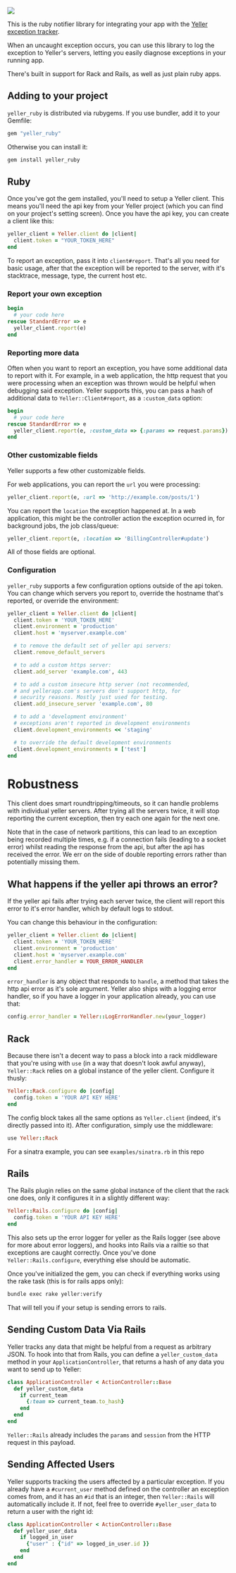 ![](https://travis-ci.org/tcrayford/yeller_ruby.svg?branch=v0.1.0)

This is the ruby notifier library for integrating your app with the [Yeller
exception tracker](http://yellerapp.com).

When an uncaught exception occurs, you can use this library to log the
exception to Yeller's servers, letting you easily diagnose exceptions in your
running app.

There's built in support for Rack and Rails, as well as just plain ruby apps.

## Adding to your project

`yeller_ruby` is distributed via rubygems. If you use bundler, add it to your Gemfile:

```ruby
gem "yeller_ruby"
```

Otherwise you can install it:

```bash
gem install yeller_ruby
```

## Ruby

Once you've got the gem installed, you'll need to setup a Yeller client. This means you'll need the api key from your Yeller project (which you can find on your project's setting screen). Once you have the api key, you can create a client like this:

```ruby
yeller_client = Yeller.client do |client|
  client.token = "YOUR_TOKEN_HERE"
end
```

To report an exception, pass it into `client#report`. That's all you need for
basic usage, after that the exception will be reported to the server, with it's
stacktrace, message, type, the current host etc.

### Report your own exception

```ruby
begin
  # your code here
rescue StandardError => e
  yeller_client.report(e)
end
```

### Reporting more data

Often when you want to report an exception, you have some additional data to
report with it. For example, in a web application, the http request that you
were processing when an exception was thrown would be helpful when debugging
said exception. Yeller supports this, you can pass a hash of additional data to
`Yeller::Client#report`, as a ```:custom_data``` option:

```ruby
begin
  # your code here
rescue StandardError => e
  yeller_client.report(e, :custom_data => {:params => request.params})
end
```

### Other customizable fields

Yeller supports a few other customizable fields.

For web applications, you can report the `url` you were processing:

```ruby
yeller_client.report(e, :url => 'http://example.com/posts/1')
```

You can report the `location` the exception happened at. In a web application,
this might be the controller action the exception ocurred in, for background
jobs, the job class/queue:

```ruby
yeller_client.report(e, :location => 'BillingController#update')
```

All of those fields are optional.

### Configuration

```yeller_ruby``` supports a few configuration options outside of the api token. You can
change which servers you report to, override the hostname that's reported, or
override the environment:

```ruby
yeller_client = Yeller.client do |client|
  client.token = 'YOUR_TOKEN_HERE'
  client.environment = 'production'
  client.host = 'myserver.example.com'

  # to remove the default set of yeller api servers:
  client.remove_default_servers

  # to add a custom https server:
  client.add_server 'example.com', 443

  # to add a custom insecure http server (not recommended,
  # and yellerapp.com's servers don't support http, for
  # security reasons. Mostly just used for testing.
  client.add_insecure_server 'example.com', 80

  # to add a 'development environment'
  # exceptions aren't reported in development environments
  client.development_environments << 'staging'

  # to override the default development environments
  client.development_environments = ['test']
end
```

# Robustness

This client does smart roundtripping/timeouts, so it can handle problems
with individual yeller servers. After trying all the servers twice, it will
stop reporting the current exception, then try each one again for the next one.

Note that in the case of network partitions, this can lead to an exception
being recorded multiple times, e.g. if a connection fails (leading to a socket
error) whilst reading the response from the api, but after the api has received
the error. We err on the side of double reporting errors rather than
potentially missing them.

## What happens if the yeller api throws an error?

If the yeller api fails after trying each server twice, the client will report
this error to it's error handler, which by default logs to stdout.

You can change this behaviour in the configuration:

```ruby
yeller_client = Yeller.client do |client|
  client.token = 'YOUR_TOKEN_HERE'
  client.environment = 'production'
  client.host = 'myserver.example.com'
  client.error_handler = YOUR_ERROR_HANDLER
end
```

`error_handler` is any object that responds to `handle`, a method that takes the http api error as it's sole argument. Yeller also ships with a logging error handler, so if you have a logger in your application already, you can use that:

```ruby
config.error_handler = Yeller::LogErrorHandler.new(your_logger)
```

## Rack

Because there isn't a decent way to pass a block into a rack middleware that you're using with `use` (in a way that doesn't look awful anyway), `Yeller::Rack` relies on a global instance of the yeller client. Configure it thusly:

```ruby
Yeller::Rack.configure do |config|
  config.token = 'YOUR API KEY HERE'
end
```

The config block takes all the same options as `Yeller.client` (indeed, it's directly passed into it). After configuration, simply use the middleware:

```ruby
use Yeller::Rack
```

For a sinatra example, you can see `examples/sinatra.rb` in this repo

## Rails

The Rails plugin relies on the same global instance of the client that the rack one does, only it configures it in a slightly different way:

```ruby
Yeller::Rails.configure do |config|
  config.token = 'YOUR API KEY HERE'
end
```

This also sets up the error logger for yeller as the Rails logger (see above for more about error loggers), and hooks into Rails via a railtie so that exceptions are caught correctly. Once you've done `Yeller::Rails.configure`, everything else should be automatic.

Once you've initialized the gem, you can check if everything works using the rake task (this is for rails apps only):

```bash
bundle exec rake yeller:verify
```

That will tell you if your setup is sending errors to rails.

## Sending Custom Data Via Rails

Yeller tracks any data that might be helpful from a request as arbitrary JSON. To hook into that from Rails, you can define a `yeller_custom_data` method in your `ApplicationController`, that returns a hash of any data you want to send up to Yeller:

```ruby
class ApplicationController < ActionController::Base
  def yeller_custom_data
    if current_team
      {:team => current_team.to_hash}
    end
  end
end
```

`Yeller::Rails` already includes the `params` and `session` from the HTTP request in this payload.

## Sending Affected Users

Yeller supports tracking the users affected by a particular exception. If you already have a `#current_user` method defined on the controller an exception comes from, and it has an `#id` that is an integer, then `Yeller::Rails` will automatically include it. If not, feel free to override `#yeller_user_data` to return a user with the right id:

```ruby
class ApplicationController < ActionController::Base
  def yeller_user_data
    if logged_in_user
      {"user" : {"id" => logged_in_user.id }}
    end
  end
end
```
